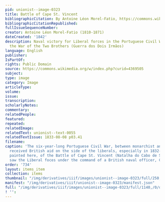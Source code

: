 ```yaml
---
pid: unionist--image-0323
title: Battle of Cape St. Vincent
bibliographicCitation: By Antoine Léon Morel-Fatio, https://commons.wikimedia.org/w/index.php?curid=4369505
bibliographicCitationRepublished: 
fullIssueSequenceNumber: 
creator: Antoine Léon Morel-Fatio (1810-1871)
dateCreated: '1842'
description: Naval victory for Liberal forces in the Portuguese Civil War, known as
  the War of the Two Brothers (Guerra dos Dois Irmãos)
language: English
publisher: 
IsPartOf: 
rights: Public Domain
source: https://commons.wikimedia.org/w/index.php?curid=4369505
subject: 
type: image
category: Image
articleType: 
volume: 
issue: 
transcription: 
scholarlyNotes: 
commentary: 
relatedPeople: 
featured: 
repeated: 
relatedImage: 
relatedText: unionist--text-0055
relatedTextIssue: 1833-08-08 p03.41
filename: 
caption: 'The six-year-long Portuguese Civil War, between monarchist and liberal factions,
  received British aid on the side of the liberals, especially in 1832-33. The scene
  painted here, of the Battle of Cape St. Vincent (Natalha do Cabo de São Vicente),
  saw the Liberal foces under the command of a British naval officer, Charles Napier. '
order: '734'
layout: items_item
collection: items
thumbnail: "/img/derivatives/iiif/images/unionist--image-0323/full/250,/0/default.jpg"
manifest: "/img/derivatives/iiif/unionist--image-0323/manifest.json"
full: "/img/derivatives/iiif/images/unionist--image-0323/full/1140,/0/default.jpg"
! '': 
---
```

